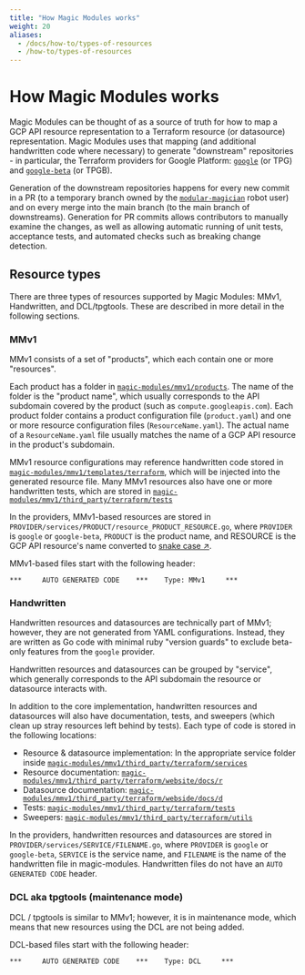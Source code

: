 ```yaml
---
title: "How Magic Modules works"
weight: 20
aliases:
  - /docs/how-to/types-of-resources
  - /how-to/types-of-resources
---
```


# How Magic Modules works

Magic Modules can be thought of as a source of truth for how to map a GCP API resource representation to a Terraform resource (or datasource) representation. Magic Modules uses that mapping (and additional handwritten code where necessary) to generate "downstream" repositories - in particular, the Terraform providers for Google Platform: [`google`](https://github.com/hashicorp/terraform-provider-google) (or TPG) and [`google-beta`](https://github.com/hashicorp/terraform-provider-google-beta) (or TPGB).

Generation of the downstream repositories happens for every new commit in a PR (to a temporary branch owned by the [`modular-magician`](https://github.com/modular-magician/) robot user) and on every merge into the main branch (to the main branch of downstreams). Generation for PR commits allows contributors to manually examine the changes, as well as allowing automatic running of unit tests, acceptance tests, and automated checks such as breaking change detection.

## Resource types

There are three types of resources supported by Magic Modules: MMv1, Handwritten, and DCL/tpgtools. These are described in more detail in the following sections.

### MMv1

MMv1 consists of a set of "products", which each contain one or more "resources".

Each product has a folder in [`magic-modules/mmv1/products`](https://github.com/GoogleCloudPlatform/magic-modules/tree/main/mmv1/products). The name of the folder is the "product name", which usually corresponds to the API subdomain covered by the product (such as `compute.googleapis.com`). Each product folder contains a product configuration file (`product.yaml`) and one or more resource configuration files (`ResourceName.yaml`). The actual name of a `ResourceName.yaml` file usually matches the name of a GCP API resource in the product's subdomain.

MMv1 resource configurations may reference handwritten code stored in [`magic-modules/mmv1/templates/terraform`](https://github.com/GoogleCloudPlatform/magic-modules/tree/main/mmv1/templates/terraform), which will be injected into the generated resource file. Many MMv1 resources also have one or more handwritten tests, which are stored in [`magic-modules/mmv1/third_party/terraform/tests`](https://github.com/GoogleCloudPlatform/magic-modules/tree/main/mmv1/third_party/terraform/tests)

In the providers, MMv1-based resources are stored in `PROVIDER/services/PRODUCT/resource_PRODUCT_RESOURCE.go`, where `PROVIDER` is `google` or `google-beta`, `PRODUCT` is the product name, and RESOURCE is the GCP API resource's name converted to [snake case ↗](https://en.wikipedia.org/wiki/Snake_case).

MMv1-based files start with the following header:

```
***     AUTO GENERATED CODE    ***    Type: MMv1     ***
```

### Handwritten

Handwritten resources and datasources are technically part of MMv1; however, they are not generated from YAML configurations. Instead, they are written as Go code with minimal ruby "version guards" to exclude beta-only features from the `google` provider.

Handwritten resources and datasources can be grouped by "service", which generally corresponds to the API subdomain the resource or datasource interacts with.

In addition to the core implementation, handwritten resources and datasources will also have documentation, tests, and sweepers (which clean up stray resources left behind by tests). Each type of code is stored in the following locations:

- Resource & datasource implementation: In the appropriate service folder inside [`magic-modules/mmv1/third_party/terraform/services`](https://github.com/GoogleCloudPlatform/magic-modules/tree/main/mmv1/third_party/terraform/services)
- Resource documentation: [`magic-modules/mmv1/third_party/terraform/website/docs/r`](https://github.com/GoogleCloudPlatform/magic-modules/tree/main/mmv1/third_party/terraform/website/docs/r)
- Datasource documentation: [`magic-modules/mmv1/third_party/terraform/webside/docs/d`](https://github.com/GoogleCloudPlatform/magic-modules/tree/main/mmv1/third_party/terraform/webside/docs/d)
- Tests: [`magic-modules/mmv1/third_party/terraform/tests`](https://github.com/GoogleCloudPlatform/magic-modules/tree/main/mmv1/third_party/terraform/tests)
- Sweepers: [`magic-modules/mmv1/third_party/terraform/utils`](https://github.com/GoogleCloudPlatform/magic-modules/tree/main/mmv1/third_party/terraform/utils)

In the providers, handwritten resources and datasources are stored in `PROVIDER/services/SERVICE/FILENAME.go`, where `PROVIDER` is `google` or `google-beta`, `SERVICE` is the service name, and `FILENAME` is the name of the handwritten file in magic-modules. Handwritten files do not have an `AUTO GENERATED CODE` header.

### DCL aka tpgtools (maintenance mode)

DCL / tpgtools is similar to MMv1; however, it is in maintenance mode, which means that new resources using the DCL are not being added.

DCL-based files start with the following header:

```
***     AUTO GENERATED CODE    ***    Type: DCL     ***
```
